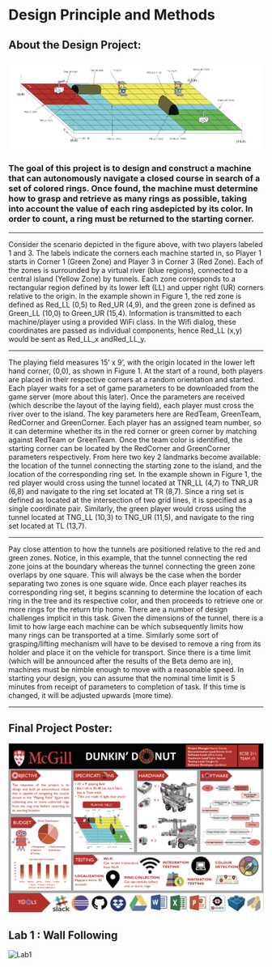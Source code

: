 # Design Principle and Methods

## About the Design Project: 

![playground](Items/Playground.png)

### The goal of this project is to design and construct a machine that can autonomously navigate a closed course in search of a set of colored rings. Once found, the machine must determine how to grasp and retrieve as many rings as possible, taking into account the value of each ring asdepicted by its color. In order to count, a ring must be returned to the starting corner. 

---
Consider the scenario depicted in the figure above, with two players labeled 1 and 3. The labels indicate the
corners each machine started in, so Player 1 starts in Corner 1 (Green Zone) and Player 3 in
Corner 3 (Red Zone). Each of the zones is surrounded by a virtual river (blue regions),
connected to a central island (Yellow Zone) by tunnels. Each zone corresponds to a rectangular
region defined by its lower left (LL) and upper right (UR) corners relative to the origin. In the
example shown in Figure 1, the red zone is defined as Red_LL (0,5) to Red_UR (4,9), and the
green zone is defined as Green_LL (10,0) to Green_UR (15,4). Information is transmitted to
each machine/player using a provided WiFi class. In the Wifi dialog, these coordinates are
passed as individual components, hence Red_LL (x,y) would be sent as Red_LL_x andRed_LL_y.

---

The playing field measures 15’ x 9’, with the origin located in the lower left hand corner, (0,0),
as shown in Figure 1. At the start of a round, both players are placed in their respective corners
at a random orientation and started. Each player waits for a set of game parameters to be
downloaded from the game server (more about this later). Once the parameters are received
(which describe the layout of the laying field), each player must cross the river over to the island.
The key parameters here are RedTeam, GreenTeam, RedCorner and GreenCorner. Each player
has an assigned team number, so it can determine whether its in the red corner or green corner by
matching against RedTeam or GreenTeam. Once the team color is identified, the starting corner
can be located by the RedCorner and GreenCorner parameters respectively. From here two key
2 landmarks become available: the location of the tunnel connecting the starting zone to the island,
and the location of the corresponding ring set. In the example shown in Figure 1, the red player
would cross using the tunnel located at TNR_LL (4,7) to TNR_UR (6,8) and navigate to the ring
set located at TR (8,7). Since a ring set is defined as located at the intersection of two grid lines,
it is specified as a single coordinate pair. Similarly, the green player would cross using the
tunnel located at TNG_LL (10,3) to TNG_UR (11,5), and navigate to the ring set located at TL
(13,7).

---

Pay close attention to how the tunnels are positioned relative to the red and green zones. Notice,
in this example, that the tunnel connecting the red zone joins at the boundary whereas the tunnel
connecting the green zone overlaps by one square. This will always be the case when the border
separating two zones is one square wide.
Once each player reaches its corresponding ring set, it begins scanning to determine the location
of each ring in the tree and its respective color, and then proceeds to retrieve one or more rings
for the return trip home. There are a number of design challenges implicit in this task. Given the
dimensions of the tunnel, there is a limit to how large each machine can be which subsequently
limits how many rings can be transported at a time. Similarly some sort of grasping/lifting
mechanism will have to be devised to remove a ring from its holder and place it on the vehicle
for transport. Since there is a time limit (which will be announced after the results of the Beta
demo are in), machines must be nimble enough to move with a reasonable speed. In starting
your design, you can assume that the nominal time limit is 5 minutes from receipt of parameters
to completion of task. If this time is changed, it will be adjusted upwards (more time).

---

## Final Project Poster:

![poster](Poster_Final_Project.png)

## Lab 1 : Wall Following

![Lab1](Lab1.png)
